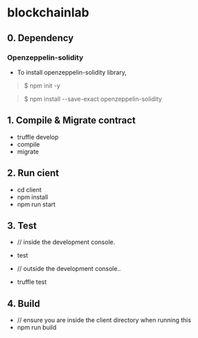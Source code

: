 # blockchainlab

## 0. Dependency

### Openzeppelin-solidity

- To install openzeppelin-solidity library,
> $ npm init -y

> $ npm install --save-exact openzeppelin-solidity

## 1. Compile & Migrate contract

- truffle develop
- compile
- migrate

## 2. Run cient
- cd client
- npm install
- npm run start

## 3. Test
- // inside the development console.
- test

- // outside the development console..
- truffle test

## 4. Build
- // ensure you are inside the client directory when running this
- npm run build

